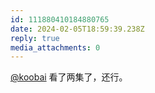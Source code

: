 ```yaml
---
id: 111880410184880765
date: 2024-02-05T18:59:39.238Z
reply: true
media_attachments: 0
---
```


[@koobai](https://mastodon.social/@koobai) 看了两集了，还行。

